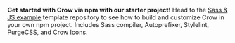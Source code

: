 **Get started with Crow via npm with our starter project!** Head to the [Sass & JS example](https://github.com/ecossistemadev/examples/tree/main/sass-js) template repository to see how to build and customize Crow in your own npm project. Includes Sass compiler, Autoprefixer, Stylelint, PurgeCSS, and Crow Icons.
